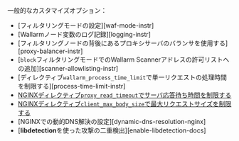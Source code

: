 一般的なカスタマイズオプション：

* [フィルタリングモードの設定][waf-mode-instr]
* [Wallarmノード変数のログ記録][logging-instr]
* [フィルタリングノードの背後にあるプロキシサーバのバランサを使用する][proxy-balancer-instr]
* [`block`フィルタリングモードでのWallarm Scannerアドレスの許可リストへの追加][scanner-allowlisting-instr]
* [ディレクティブ`wallarm_process_time_limit`で単一リクエストの処理時間を制限する][process-time-limit-instr]
* [NGINXディレクティブ`proxy_read_timeout`でサーバ応答待ち時間を制限する](https://nginx.org/en/docs/http/ngx_http_proxy_module.html#proxy_read_timeout)
* [NGINXディレクティブ`client_max_body_size`で最大リクエストサイズを制限する](https://nginx.org/en/docs/http/ngx_http_core_module.html#client_max_body_size)
* [NGINXでの動的DNS解決の設定][dynamic-dns-resolution-nginx]
* [**libdetection**を使った攻撃の二重検出][enable-libdetection-docs]